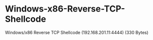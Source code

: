 # Windows-x86-Reverse-TCP-Shellcode
Windows/x86 Reverse TCP Shellcode (192.168.201.11:4444) (330 Bytes)
